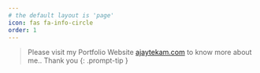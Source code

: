 ```yaml
---
# the default layout is 'page'
icon: fas fa-info-circle
order: 1
---
```


> Please visit my Portfolio Website [ajaytekam.com](https://ajaytekam.com/) to know more about me.. Thank you
{: .prompt-tip }
